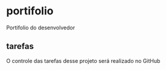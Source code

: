 # portifolio
Portifolio do desenvolvedor

## tarefas 

O controle das tarefas desse projeto será realizado no GitHub